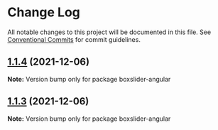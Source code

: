 # Change Log

All notable changes to this project will be documented in this file.
See [Conventional Commits](https://conventionalcommits.org) for commit guidelines.

## [1.1.4](https://github.com/boxslider/slider/compare/v1.1.3...v1.1.4) (2021-12-06)

**Note:** Version bump only for package boxslider-angular





## [1.1.3](https://github.com/boxslider/slider/compare/v1.1.2...v1.1.3) (2021-12-06)

**Note:** Version bump only for package boxslider-angular
